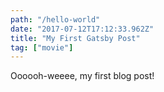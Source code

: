 ```yaml
---
path: "/hello-world"
date: "2017-07-12T17:12:33.962Z"
title: "My First Gatsby Post"
tag: ["movie"]
---
```


Oooooh-weeee, my first blog post!
